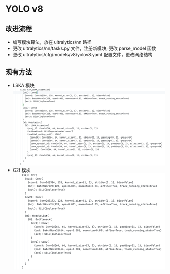 # YOLO v8

## 改进流程

- 编写模块算法，放在 ultralytics/nn 路径
- 更改 ultralytics/nn/tasks.py 文件，注册新模块;
  更改 parse_model 函数
- 更改 ultralytics/cfg/models/v8/yolov8.yaml 配置文件，更改网络结构

## 现有方法

- LSKA 模块
![Alt text](images/image.png)
- C2f 模块
![Alt text](images/image-1.png)
